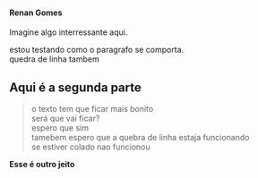 #### Renan Gomes

Imagine algo interressante aqui. 

estou testando como o paragrafo se comporta.      
quedra de linha tambem 


## **Aqui é a segunda parte** 

> o texto tem que ficar mais bonito   
> será que vai ficar?  
> espero que sim  
> tamebem espero que a quebra de linha estaja funcionando   
> se estiver colado nao funcionou  

__Esse é outro jeito__ 
  
